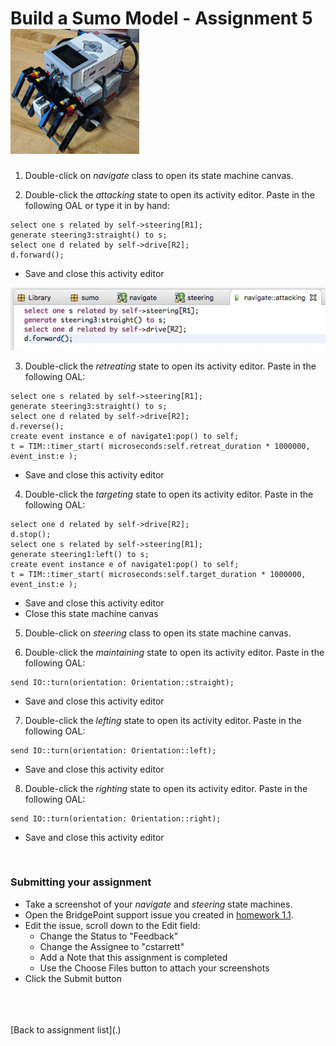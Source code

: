 # Build a Sumo Model - Assignment 5  ![robot](../img/sumo_robot.jpg)  

1) Double-click on *navigate* class to open its state machine canvas. 

2) Double-click the *attacking* state to open its activity editor. Paste in 
the following OAL or type it in by hand:  
```
select one s related by self->steering[R1];
generate steering3:straight() to s;
select one d related by self->drive[R2];
d.forward();
```
  * Save and close this activity editor  

![screen](../img/sumo_hw_5.1.png)     

3) Double-click the *retreating* state to open its activity editor. Paste in 
the following OAL:  
```
select one s related by self->steering[R1];
generate steering3:straight() to s;
select one d related by self->drive[R2];
d.reverse();
create event instance e of navigate1:pop() to self;
t = TIM::timer_start( microseconds:self.retreat_duration * 1000000, event_inst:e );
```
  * Save and close this activity editor  

4) Double-click the *targeting* state to open its activity editor. Paste in 
the following OAL:  
```
select one d related by self->drive[R2];
d.stop();
select one s related by self->steering[R1];
generate steering1:left() to s;
create event instance e of navigate1:pop() to self;
t = TIM::timer_start( microseconds:self.target_duration * 1000000, event_inst:e );
```
  * Save and close this activity editor  
  * Close this state machine canvas

5) Double-click on *steering* class to open its state machine canvas.   

6) Double-click the *maintaining* state to open its activity editor. Paste in 
the following OAL:  
```
send IO::turn(orientation: Orientation::straight);
```
  * Save and close this activity editor  

7) Double-click the *lefting* state to open its activity editor. Paste in 
the following OAL:  
```
send IO::turn(orientation: Orientation::left);
```
  * Save and close this activity editor  

8) Double-click the *righting* state to open its activity editor. Paste in 
the following OAL:  
```
send IO::turn(orientation: Orientation::right);
```
  * Save and close this activity editor  

<br/>

### Submitting your assignment
* Take a screenshot of your *navigate* and *steering* state machines.   
* Open the BridgePoint support issue you created in [homework 1.1](../homework/1.1.html). 
* Edit the issue, scroll down to the Edit field:  
  * Change the Status to "Feedback"  
  * Change the Assignee to "cstarrett"  
  * Add a Note that this assignment is completed 
  * Use the Choose Files button to attach your screenshots    
* Click the Submit button  


<br/>


<br/>
<br/>
[Back to assignment list](.)  

